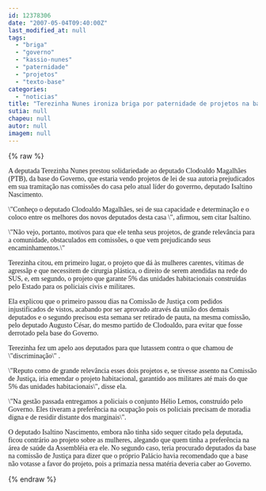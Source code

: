 ```yaml
---
id: 12378306
date: "2007-05-04T09:40:00Z"
last_modified_at: null
tags:
  - "briga"
  - "governo"
  - "kassio-nunes"
  - "paternidade"
  - "projetos"
  - "texto-base"
categories:
  - "noticias"
title: "Terezinha Nunes ironiza briga por paternidade de projetos na base aliada do governo"
sutia: null
chapeu: null
autor: null
imagem: null
---
```

{% raw %}
<p><P><FONT face=Verdana>A deputada Terezinha Nunes prestou solidariedade ao deputado Clodoaldo Magalhães (PTB), da base do Governo, que estaria vendo projetos de lei de sua autoria prejudicados em sua tramitação nas comissões do casa pelo atual líder do goverrno, deputado Isaltino Nascimento. </FONT></P></p>
<p><P><FONT face=Verdana>\"Conheço o deputado Clodoaldo Magalhães, sei de sua capacidade e determinação e o coloco entre os melhores dos novos deputados desta casa \", afirmou, sem citar Isaltino. </FONT></P></p>
<p><P><FONT face=Verdana>\"Não vejo, portanto, motivos para que ele tenha seus projetos, de grande relevância para a comunidade, obstaculados em comissões, o que vem prejudicando seus encaminhamentos.\" </FONT></P></p>
<p><P><FONT face=Verdana>Terezinha citou, em primeiro lugar, o projeto que dá às mulheres carentes, vítimas de agressãp e que necessitem de cirurgia plástica, o direito de serem atendidas na rede do SUS, e, em segundo, o projeto que garante 5% das unidades habitacionais construídas pelo Estado para os policiais civis e militares. </FONT></P></p>
<p><P><FONT face=Verdana>Ela explicou que o primeiro passou dias na Comissão de Justiça com pedidos injustificados de vistos, acabando por ser aprovado através da união dos demais deputados e o segundo precisou esta semana ser retirado de pauta, na mesma comissão, pelo deputado Augusto César, do mesmo partido de Clodoaldo, para evitar que fosse derrotado pela base do Governo. </FONT></P></p>
<p><P><FONT face=Verdana>Terezinha fez um apelo aos deputados para que lutassem contra o que chamou de \"discriminação\" . </FONT></P></p>
<p><P><FONT face=Verdana>\"Reputo como de grande relevância esses dois projetos e, se tivesse assento na Comissão de Justiça, iria emendar o projeto habitacional, garantido aos militares até mais do que 5% das unidades habitacionais\", disse ela.</FONT></P></p>
<p><P><FONT face=Verdana>\"Na gestão passada entregamos a policiais o conjunto Hélio Lemos, construído pelo Governo. Eles tiveram a preferência na ocupação pois os policiais precisam de moradia digna e de residir distante dos marginais\". </FONT></P></p>
<p><P><FONT face=Verdana>O deputado Isaltino Nascimento, embora não tinha sido sequer citado pela deputada, ficou contrário ao projeto sobre as mulheres, alegando que quem tinha a preferência na área de saúde da Assembléia era ele. No segundo caso, teria procurado deputados da base na comissão de Justiça para dizer que o próprio Palácio havia recomendado que a base não votasse a favor do projeto, pois a primazia nessa matéria deveria caber ao Governo.</FONT></P> </p>
{% endraw %}
